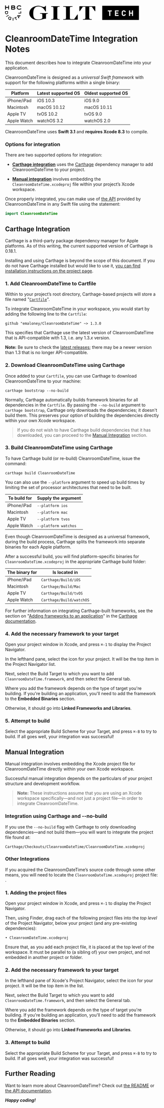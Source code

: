 ![HBC Digital logo](https://raw.githubusercontent.com/gilt/Cleanroom/master/Assets/hbc-digital-logo.png)     
![Gilt Tech logo](https://raw.githubusercontent.com/gilt/Cleanroom/master/Assets/gilt-tech-logo.png)

# CleanroomDateTime Integration Notes

This document describes how to integrate CleanroomDateTime into your application.

CleanroomDateTime is designed as a *universal Swift framework* with support for the following platforms within a single binary:

Platform|Latest supported OS|Oldest supported OS
--------|-------------------|-------------------
iPhone/iPad|iOS 10.3|iOS 9.0
Macintosh|macOS 10.12|macOS 10.11
Apple TV|tvOS 10.2|tvOS 9.0
Apple Watch|watchOS 3.2|watchOS 2.0

CleanroomDateTime uses **Swift 3.1** and **requires Xcode 8.3** to compile.

### Options for integration

There are two supported options for integration:

- **[Carthage integration](#carthage-integration)** uses the [Carthage](https://github.com/Carthage/Carthage) dependency manager to add CleanroomDateTime to your project.

- **[Manual integration](#manual-integration)** involves embedding the `CleanroomDateTime.xcodeproj` file within your project’s Xcode workspace.

Once properly integrated, you can make use of [the API](https://rawgit.com/emaloney/CleanroomDateTime/master/Documentation/API/index.html) provided by CleanroomDateTime in any Swift file using the statement:

```swift
import CleanroomDateTime
```


## Carthage Integration

Carthage is a third-party package dependency manager for Apple platforms. As of this writing, the current supported version of Carthage is 0.18.1.

Installing and using Carthage is beyond the scope of this document. If you do not have Carthage installed but would like to use it, [you can find installation instructions on the project page](https://github.com/Carthage/Carthage#installing-carthage). 

### 1. Add CleanroomDateTime to Cartfile

Within to your project’s root directory, Carthage-based projects will store a file named "[`Cartfile`](https://github.com/Carthage/Carthage/blob/master/Documentation/Artifacts.md#cartfile)".

To integrate CleanroomDateTime in your workspace, you would start by adding the following line to the `Cartfile`:

```
github "emaloney/CleanroomDateTime" ~> 1.3.0
```

This specifies that Carthage use the latest version of CleanroomDateTime that is API-compatible with 1.3, i.e. any 1.3.*x* version.

**Note:** Be sure to check the [latest releases](https://github.com/emaloney/CleanroomDateTime/releases); there may be a newer version than 1.3 that is no longer API-compatible.

### 2. Download CleanroomDateTime using Carthage

Once added to your `Cartfile`, you can use Carthage to download CleanroomDateTime to your machine:

```
carthage bootstrap --no-build
```

Normally, Carthage automatically builds framework binaries for all dependencies in the `Cartfile`. By passing the `--no-build` argument to `carthage bootstrap`, Carthage only downloads the dependencies; it doesn't build them. This preserves your option of building the dependencies directly within your own Xcode workspace.

> If you do not wish to have Carthage build dependencies that it has downloaded, you can proceed to the [Manual Integration](#manual-integration) section.

### 3. Build CleanroomDateTime using Carthage

To have Carthage build (or re-build) CleanroomDateTime, issue the command:

```
carthage build CleanroomDateTime
```

You can also use the `--platform` argument to speed up build times by limiting the set of processor architectures that need to be built.

To build for|Supply the argument
------------|-------------------
iPhone/iPad|`--platform ios`
Macintosh|`--platform mac`
Apple TV|`--platform tvos`
Apple Watch|`--platform watchos`


Even though CleanroomDateTime is designed as a universal framework, during the build process, Carthage splits the framework into separate binaries for each Apple platform.

After a successful build, you will find platform-specific binaries for `CleanroomDateTime.xcodeproj` in the appropriate Carthage build folder:

The binary for|Is located in
--------------|-------------
iPhone/iPad|`Carthage/Build/iOS`
Macintosh|`Carthage/Build/Mac`
Apple TV|`Carthage/Build/tvOS`
Apple Watch|`Carthage/Build/watchOS`


For further information on integrating Carthage-built frameworks, see the section on "[Adding frameworks to an application](https://github.com/Carthage/Carthage#adding-frameworks-to-an-application)" in the [Carthage documentation](https://github.com/Carthage/Carthage#carthage--).

### 4. Add the necessary framework to your target

Open your project window in Xcode, and press `⌘-1` to display the Project Navigator.

In the lefthand pane, select the icon for your project. It will be the top item in the Project Navigator list.

Next, select the Build Target to which you want to add `CleanroomDateTime.framework`, and then select the General tab.

Where you add the framework depends on the type of target you're building. If you're building an application, you'll need to add the framework to the **Embedded Binaries** section.

Otherwise, it should go into **Linked Frameworks and Libraries**.


### 5. Attempt to build

Select the appropriate Build Scheme for your Target, and press `⌘-B` to try to build. If all goes well, your integration was successful!


## Manual Integration

Manual integration involves embedding the Xcode project file for CleanroomDateTime directly within your own Xcode workspace.

Successful manual integration depends on the particulars of your project structure and development workflow.

> **Note:** These instructions assume that you are using an Xcode workspace specifically—and not just a project file—in order to integrate CleanroomDateTime.

### Integration using Carthage and --no-build

If you use the `--no-build` flag with Carthage to only downloading dependencies—and not build them—you will want to integrate the project file found at:

```
Carthage/Checkouts/CleanroomDateTime/CleanroomDateTime.xcodeproj
```

### Other Integrations

If you acquired the CleanroomDateTime’s source code through some other means, you will need to locate the `CleanroomDateTime.xcodeproj` project file: .

### 1. Adding the project files

Open your project window in Xcode, and press `⌘-1` to display the Project Navigator.

Then, using Finder, drag each of the following project files into the *top level* of the Project Navigator, below your project (and any pre-existing dependencies):

```
• CleanroomDateTime.xcodeproj
```

Ensure that, as you add each project file, it is placed at the top level of the workspace. It must be parallel to (a sibling of) your own project, and not embedded in another project or folder.

### 2. Add the necessary framework to your target

In the lefthand pane of Xcode's Project Navigator, select the icon for your project. It will be the top item in the list.

Next, select the Build Target to which you want to add `CleanroomDateTime.framework`, and then select the General tab.

Where you add the framework depends on the type of target you're building. If you're building an application, you'll need to add the framework to the **Embedded Binaries** section.

Otherwise, it should go into **Linked Frameworks and Libraries**.


### 3. Attempt to build

Select the appropriate Build Scheme for your Target, and press `⌘-B` to try to build. If all goes well, your integration was successful!


## Further Reading

Want to learn more about CleanroomDateTime? Check out [the README](https://github.com/emaloney/CleanroomDateTime/blob/master/README.md) or [the API documentation](https://rawgit.com/emaloney/CleanroomDateTime/master/Documentation/API/index.html).

**_Happy coding!_**
